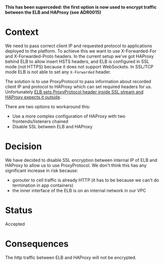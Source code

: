 **This has been superceded: the first option is now used to encrypt traffic between the ELB and HAProxy (see ADR0015)**

Context
=======

We need to pass correct client IP and requested protocol to applications deployed to the platform. To achieve this we want to use X-Forwarded-For and X-Forwarded-Proto headers.
In the current setup we've got HAProxy behind ELB to allow insert HSTS headers, and ELB is configured in SSL mode (not HTTPS) because it does not support WebSockets. In SSL/TCP mode ELB is not able to set any `X-Forwarded` header.

The solution is to use ProxyProtocol to pass information about recorded client IP and protocol to HAProxy which can set required headers for us. Unfortunately [ELB sets ProxyProtocol header inside SSL stream and HAProxy expects it outside](http://serverfault.com/questions/775010/aws-elb-with-ssl-backend-adds-proxy-protocol-inside-ssl-stream).

There are two options to workaround this:

 * Use a more complex configuration of HAProxy with two frontends/listeners chained
 * Disable SSL between ELB and HAProxy


Decision
========

We have decided to disable SSL encryption between internal IP of ELB and HAProxy to allow us to use ProxyProtocol.
We don't think this has any significant increase in risk because:

* gorouter to cell traffic is already HTTP (it has to be because we can't do termination in app containers)
* the inner interface of the ELB is on an internal network in our VPC

Status
======

Accepted

Consequences
============

The http traffic between ELB and HAProxy will not be encrypted.
